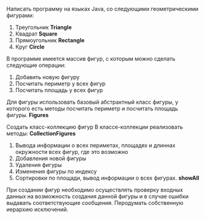 Написать программу на языках Java, со следующими геометрическими фигурами:

1. Треугольник **Triangle**
2. Квадрат **Square**
3. Прямоугольник **Rectangle**
4. Круг **Circle**

В программе имеется массив фигур, с которым можно сделать следующие операции:

1. Добавить новую фигуру
2. Посчитать периметр у всех фигур
3. Посчитать площадь у всех фигур

Для фигуры использовать базовый абстрактный класс фигуры, у которого есть методы посчитать периметр и посчитать площадь фигуры. **Figures**

Создать класс-коллекцию фигур В классе-коллекции реализовать методы: **CollectionFigures**

1. Вывода информации о всех периметах, площадях и длиннах окружности всех фигур, где это возможно
2. Добавления новой фигуры
3. Удаления фигуры
4. Изменения фигуры по индексу
5. Сортировки по площади, вывод информации о всех фигурах. **showAll**

При создании фигур необходимо осуществлять проверку входных данных на возможность создания данной фигуры и в случае ошибки выдавать соответствующие сообщения. Перодумать собственную иерархию исключений.
